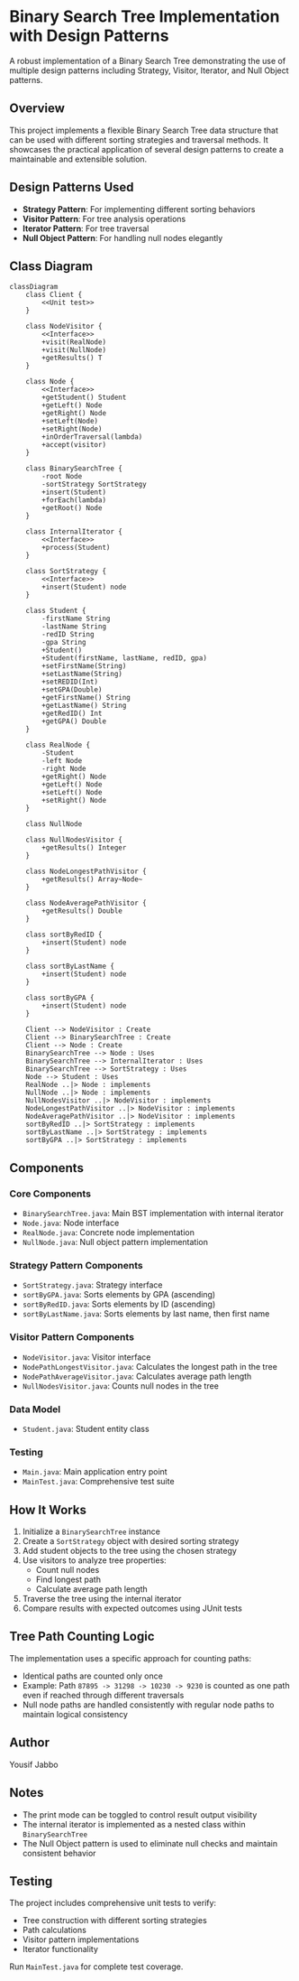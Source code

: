 # Binary Search Tree Implementation with Design Patterns

A robust implementation of a Binary Search Tree demonstrating the use of multiple design patterns including Strategy, Visitor, Iterator, and Null Object patterns.

## Overview

This project implements a flexible Binary Search Tree data structure that can be used with different sorting strategies and traversal methods. It showcases the practical application of several design patterns to create a maintainable and extensible solution.

## Design Patterns Used

- **Strategy Pattern**: For implementing different sorting behaviors
- **Visitor Pattern**: For tree analysis operations
- **Iterator Pattern**: For tree traversal
- **Null Object Pattern**: For handling null nodes elegantly

## Class Diagram

```mermaid
classDiagram
    class Client {
        <<Unit test>>
    }
    
    class NodeVisitor {
        <<Interface>>
        +visit(RealNode)
        +visit(NullNode)
        +getResults() T
    }
    
    class Node {
        <<Interface>>
        +getStudent() Student
        +getLeft() Node
        +getRight() Node
        +setLeft(Node)
        +setRight(Node)
        +inOrderTraversal(lambda)
        +accept(visitor)
    }
    
    class BinarySearchTree {
        -root Node
        -sortStrategy SortStrategy
        +insert(Student)
        +forEach(lambda)
        +getRoot() Node
    }
    
    class InternalIterator {
        <<Interface>>
        +process(Student)
    }
    
    class SortStrategy {
        <<Interface>>
        +insert(Student) node
    }
    
    class Student {
        -firstName String
        -lastName String
        -redID String
        -gpa String
        +Student()
        +Student(firstName, lastName, redID, gpa)
        +setFirstName(String)
        +setLastName(String)
        +setREDID(Int)
        +setGPA(Double)
        +getFirstName() String
        +getLastName() String
        +getRedID() Int
        +getGPA() Double
    }
    
    class RealNode {
        -Student
        -left Node
        -right Node
        +getRight() Node
        +getLeft() Node
        +setLeft() Node
        +setRight() Node
    }
    
    class NullNode
    
    class NullNodesVisitor {
        +getResults() Integer
    }
    
    class NodeLongestPathVisitor {
        +getResults() Array~Node~
    }
    
    class NodeAveragePathVisitor {
        +getResults() Double
    }
    
    class sortByRedID {
        +insert(Student) node
    }
    
    class sortByLastName {
        +insert(Student) node
    }
    
    class sortByGPA {
        +insert(Student) node
    }

    Client --> NodeVisitor : Create
    Client --> BinarySearchTree : Create
    Client --> Node : Create
    BinarySearchTree --> Node : Uses
    BinarySearchTree --> InternalIterator : Uses
    BinarySearchTree --> SortStrategy : Uses
    Node --> Student : Uses
    RealNode ..|> Node : implements
    NullNode ..|> Node : implements
    NullNodesVisitor ..|> NodeVisitor : implements
    NodeLongestPathVisitor ..|> NodeVisitor : implements
    NodeAveragePathVisitor ..|> NodeVisitor : implements
    sortByRedID ..|> SortStrategy : implements
    sortByLastName ..|> SortStrategy : implements
    sortByGPA ..|> SortStrategy : implements
```

## Components

### Core Components
- `BinarySearchTree.java`: Main BST implementation with internal iterator
- `Node.java`: Node interface
- `RealNode.java`: Concrete node implementation
- `NullNode.java`: Null object pattern implementation

### Strategy Pattern Components
- `SortStrategy.java`: Strategy interface
- `sortByGPA.java`: Sorts elements by GPA (ascending)
- `sortByRedID.java`: Sorts elements by ID (ascending)
- `sortByLastName.java`: Sorts elements by last name, then first name

### Visitor Pattern Components
- `NodeVisitor.java`: Visitor interface
- `NodePathLongestVisitor.java`: Calculates the longest path in the tree
- `NodePathAverageVisitor.java`: Calculates average path length
- `NullNodesVisitor.java`: Counts null nodes in the tree

### Data Model
- `Student.java`: Student entity class

### Testing
- `Main.java`: Main application entry point
- `MainTest.java`: Comprehensive test suite

## How It Works

1. Initialize a `BinarySearchTree` instance
2. Create a `SortStrategy` object with desired sorting strategy
3. Add student objects to the tree using the chosen strategy
4. Use visitors to analyze tree properties:
   - Count null nodes
   - Find longest path
   - Calculate average path length
5. Traverse the tree using the internal iterator
6. Compare results with expected outcomes using JUnit tests

## Tree Path Counting Logic

The implementation uses a specific approach for counting paths:

- Identical paths are counted only once
- Example: Path `87895 -> 31298 -> 10230 -> 9230` is counted as one path even if reached through different traversals
- Null node paths are handled consistently with regular node paths to maintain logical consistency

## Author

Yousif Jabbo

## Notes

- The print mode can be toggled to control result output visibility
- The internal iterator is implemented as a nested class within `BinarySearchTree`
- The Null Object pattern is used to eliminate null checks and maintain consistent behavior

## Testing

The project includes comprehensive unit tests to verify:
- Tree construction with different sorting strategies
- Path calculations
- Visitor pattern implementations
- Iterator functionality

Run `MainTest.java` for complete test coverage.
